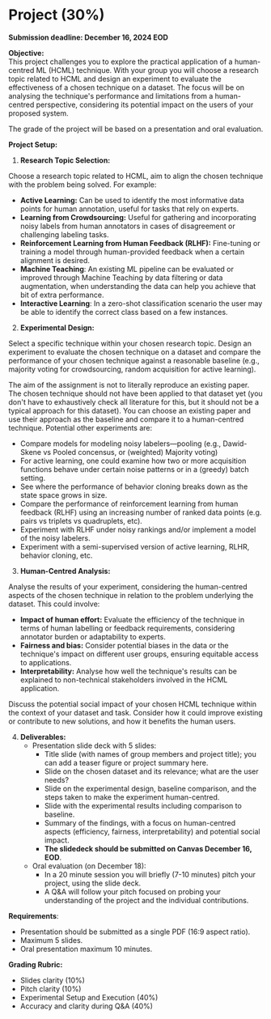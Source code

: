 # Project (30%)

**Submission deadline: December 16, 2024 EOD**

**Objective:**  
This project challenges you to explore the practical application of a human-centred ML (HCML) technique. With your group you will choose a research topic related to HCML and design an experiment to evaluate the effectiveness of a chosen technique on a dataset. The focus will be on analysing the technique's performance and limitations from a human-centred perspective, considering its potential impact on the users of your proposed system.

The grade of the project will be based on a presentation and oral evaluation.

**Project Setup:**

1. **Research Topic Selection:**

Choose a research topic related to HCML, aim to align the chosen technique with the problem being solved. For example:

- **Active Learning:** Can be used to identify the most informative data points for human annotation, useful for tasks that rely on experts.  
- **Learning from Crowdsourcing:** Useful for gathering and incorporating noisy labels from human annotators in cases of disagreement or challenging labeling tasks.
- **Reinforcement Learning from Human Feedback (RLHF):** Fine-tuning or training a model through human-provided feedback when a certain alignment is desired. 
- **Machine Teaching**: An existing ML pipeline can be evaluated or improved through Machine Teaching by data filtering or data augmentation, when understanding the data can help you achieve that bit of extra performance.
- **Interactive Learning**: In a zero-shot classification scenario the user may be able to identify the correct class based on a few instances.

2. **Experimental Design:**

Select a specific technique within your chosen research topic. Design an experiment to evaluate the chosen technique on a dataset and compare the performance of your chosen technique against a reasonable baseline (e.g., majority voting for crowdsourcing, random acquisition for active learning).

The aim of the assignment is not to literally reproduce an existing paper. The chosen technique should not have been applied to that dataset yet (you don't have to exhaustively check all literature for this, but it should not be a typical approach for this dataset). You can choose an existing paper and use their approach as the baseline and compare it to a human-centred technique. Potential other experiments are:

- Compare models for modeling noisy labelers—pooling (e.g., Dawid-Skene vs Pooled concensus, or (weighted) Majority voting)
- For active learning, one could examine how two or more acquisition functions behave under certain noise patterns or in a (greedy) batch setting. 
- See where the performance of behavior cloning breaks down as the state space grows in size. 
- Compare the performance of reinforcement learning from human feedback (RLHF) using an increasing number of ranked data points (e.g. pairs vs triplets vs quadruplets, etc). 
- Experiment with RLHF under noisy rankings and/or implement a model of the noisy labelers. 
- Experiment with a semi-supervised version of active learning, RLHR, behavior cloning, etc.

3. **Human-Centred Analysis:**

Analyse the results of your experiment, considering the human-centred aspects of the chosen technique in relation to the problem underlying the dataset. This could involve:

- **Impact of human effort:** Evaluate the efficiency of the technique in terms of human labelling or feedback requirements, considering annotator burden or adaptability to experts.  
- **Fairness and bias:** Consider potential biases in the data or the technique's impact on different user groups, ensuring equitable access to applications.  
- **Interpretability:** Analyse how well the technique's results can be explained to non-technical stakeholders involved in the HCML application.

Discuss the potential social impact of your chosen HCML technique within the context of your dataset and task. Consider how it could improve existing or contribute to new solutions, and how it benefits the human users.

4. **Deliverables:**  
   - Presentation slide deck with 5 slides:  
     - Title slide (with names of group members and project title); you can add a teaser figure or project summary here.  
     - Slide on the chosen dataset and its relevance; what are the user needs?  
     - Slide on the experimental design, baseline comparison, and the steps taken to make the experiment human-centred.  
     - Slide with the experimental results including comparison to baseline.
     - Summary of the findings, with a focus on human-centred aspects (efficiency, fairness, interpretability) and potential social impact.  
     - **The slidedeck should be submitted on Canvas December 16, EOD**.  
   - Oral evaluation (on December 18):  
     - In a 20 minute session you will briefly (7-10 minutes) pitch your project, using the slide deck.  
     - A Q\&A will follow your pitch focused on probing your understanding of the project and the individual contributions.

**Requirements**:

- Presentation should be submitted as a single PDF (16:9 aspect ratio).  
- Maximum 5 slides.  
- Oral presentation maximum 10 minutes.

**Grading Rubric:**

- Slides clarity (10%)  
- Pitch clarity (10%)  
- Experimental Setup and Execution (40%)  
- Accuracy and clarity during Q\&A (40%)

